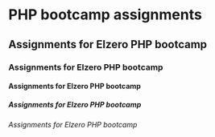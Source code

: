 # PHP bootcamp assignments

## Assignments for Elzero PHP bootcamp

### Assignments for Elzero PHP bootcamp
#### Assignments for Elzero PHP bootcamp
##### Assignments for Elzero PHP bootcamp
###### Assignments for Elzero PHP bootcamp
